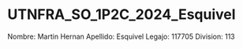 # UTNFRA_SO_1P2C_2024_Esquivel

Nombre: Martin Hernan
Apellido: Esquivel
Legajo: 117705
Division: 113
